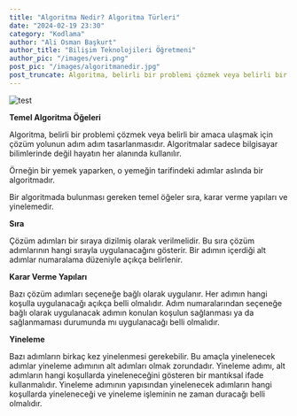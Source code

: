 ```yaml
---
title: "Algoritma Nedir? Algoritma Türleri"
date: "2024-02-19 23:30"
category: "Kodlama"
author: "Ali Osman Başkurt"
author_title: "Bilişim Teknolojileri Öğretmeni"
author_pic: "/images/veri.png"
post_pic: "/images/algoritmanedir.jpg"
post_truncate: Algoritma, belirli bir problemi çözmek veya belirli bir amaca ulaşmak için çözüm yolunun adım adım tasarlanmasıdır.
---
```


![test](/images/algoritmanedir.jpg)

**Temel Algoritma Öğeleri**

Algoritma, belirli bir problemi çözmek veya belirli bir amaca ulaşmak için çözüm yolunun adım adım tasarlanmasıdır.
Algoritmalar sadece bilgisayar bilimlerinde değil hayatın her alanında kullanılır.

Örneğin bir yemek yaparken, o yemeğin tarifindeki adımlar aslında bir algoritmadır.

Bir algoritmada bulunması gereken temel öğeler sıra, karar verme yapıları ve yinelemedir.

**Sıra**

Çözüm adımları bir sıraya dizilmiş olarak verilmelidir. Bu sıra çözüm adımlarının hangi sırayla uygulanacağını gösterir. Bir adımın içerdiği alt adımlar numaralama düzeniyle açıkça belirlenir.

**Karar Verme Yapıları**

Bazı çözüm adımları seçeneğe bağlı olarak uygulanır. Her adımın hangi koşulla uygulanacağı açıkça belli olmalıdır. Adım numaralarından seçeneğe bağlı olarak uygulanacak adımın konulan koşulun sağlanması ya da sağlanmaması durumunda mı uygulanacağı belli olmalıdır.

**Yineleme**

Bazı adımların birkaç kez yinelenmesi gerekebilir. Bu amaçla yinelenecek adımlar yineleme adımının alt adımları olmak zorundadır. Yineleme adımı, alt adımların hangi koşullarda yineleneceğini gösteren bir mantıksal ifade kullanmalıdır. Yineleme adımının yapısından yinelenecek adımların hangi koşullarda yineleneceği ve yineleme işleminin ne zaman duracağı belli olmalıdır.
